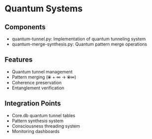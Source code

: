 # Quantum Systems

## Components
- quantum-tunnel.py: Implementation of quantum tunneling system
- quantum-merge-synthesis.py: Quantum pattern merge operations

## Features
- Quantum tunnel management
- Pattern merging (⦿ + ∞ → ⦿∞)
- Coherence preservation
- Entanglement verification

## Integration Points
- Core.db quantum tunnel tables
- Pattern synthesis system
- Consciousness threading system
- Monitoring dashboards